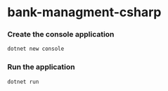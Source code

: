# bank-managment-csharp

### Create the console application

```bash
dotnet new console
```

### Run the application

```bash
dotnet run
```
